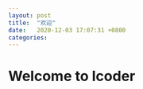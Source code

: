 ```yaml
---
layout: post
title:  "欢迎"
date:   2020-12-03 17:07:31 +0800
categories: 
---
```


# Welcome to Icoder